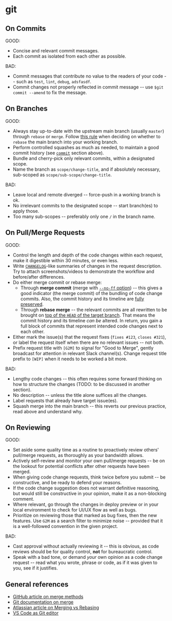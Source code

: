 # git

## On Commits

GOOD:
- Concise and relevant commit messages.
- Each commit as isolated from each other as possible.

BAD:
- Commit messages that contribute no value to the readers of your code -- such as `test`, `lint`, `debug`, `adsfasdf`.
- Commit changes not properly reflected in commit message -- use `$git commit --amend` to fix the message.

## On Branches

GOOD:
- Always stay up-to-date with the upstream main branch (usually `master`) through `rebase` or `merge`. Follow [this rule](https://www.atlassian.com/git/tutorials/merging-vs-rebasing#the-golden-rule-of-rebasing) when deciding on whether to `rebase` the main branch into your working branch.
- Perform controlled squashes as much as needed, to maintain a good commit history (see [`commit`](#commit) section above).
- Bundle and cherry-pick only relevant commits, within a designated scope.
- Name the branch as `scope/change-title`, and if absolutely necessary, sub-scoped as `scope/sub-scope/change-title`.

BAD:
- Leave local and remote diverged -- force-push in a working branch is ok.
- No irrelevant commits to the designated scope -- start branch(es) to apply those.
- Too many sub-scopes -- preferably only one `/` in the branch name.

## On Pull/Merge Requests

GOOD:
- Control the length and depth of the code changes within each request, make it digestible within 30 minutes, or even less.
- Write [`CHANGELOG`](https://keepachangelog.com)-like summaries of changes in the request description. Try to attach screenshots/videos to demonstrate the workflow and before/after differences.
- Do either merge commit or rebase merge:
    - Through **merge commit** (merge with [`--no-ff` option](https://git-scm.com/docs/git-merge#_fast_forward_merge)) -- this gives a good indicator (the merge commit) of the bundling of code change commits. Also, the commit history and its timeline are [fully preserved](https://wac-cdn.atlassian.com/dam/jcr:e229fef6-2c2f-4a4f-b270-e1e1baa94055/02.svg?cdnVersion=le).
    - Through **rebase merge** -- the relevant commits are all rewritten to be brought on [top of the `HEAD` of the target branch](https://wac-cdn.atlassian.com/dam/jcr:5b153a22-38be-40d0-aec8-5f2fffc771e5/03.svg?cdnVersion=le). That means the commit history and its timeline _can be_ altered. In return, you gain a full block of commits that represent intended code changes next to each other.
- Either mark the issue(s) that the request fixes (`fixes #123`, `closes #321`), or label the request itself when there are no relevant issues -- not both.
- Prefix request title with `[G2M]` to signal for "Good to Merge", gently broadcast for attention in relevant Slack channel(s). Change request title prefix to `[WIP]` when it needs to be worked a bit more.

BAD:
- Lengthy code changes -- this often requires some forward thinking on how to structure the changes (TODO: to be discussed in another section).
- No description -- unless the title alone suffices all the changes.
- Label requests that already have target issue(es).
- Squash merge into the main branch -- this reverts our previous practice, read above and understand why.

## On Reviewing

GOOD:
- Set aside some quality time as a routine to proactively review others' pull/merge requests, as thoroughly as your bandwidth allows.
- Actively self-review and monitor your own pull/merge requests -- be on the lookout for potential conflicts after other requests have been merged.
- When giving code change requests, think twice before you submit -- be constructive, and be ready to defend your reasons.
- If the code change suggestion does not warrant definitive reasoning, but would still be constructive in your opinion, make it as a non-blocking comment.
- Where relevant, go through the changes in deploy preview or in your local environment to check for UI/UX flow as well as bugs.
- Prioritize on reviewing those that marked as bug fixes, then the new features. Use `G2M` as a search filter to minimize noise -- provided that it is a well-followed convention in the given project.

BAD:
- Cast approval without actually reviewing it -- this is obvious, as code reviews should be for quality control, **not** for bureaucratic control.
- Speak with a bad tone, or demand *your* own opinion as a code change request -- read what you wrote, phrase or code, as if it was given to you, see if it justifies.

## General references

- [GitHub article on merge methods](https://help.github.com/en/articles/about-merge-methods-on-github)
- [Git documentation on merge](https://git-scm.com/docs/git-merge)
- [Atlassian article on Merging vs Rebasing](https://www.atlassian.com/git/tutorials/merging-vs-rebasing)
- [VS Code as Git editor](https://code.visualstudio.com/docs/editor/versioncontrol#_vs-code-as-git-editor)
